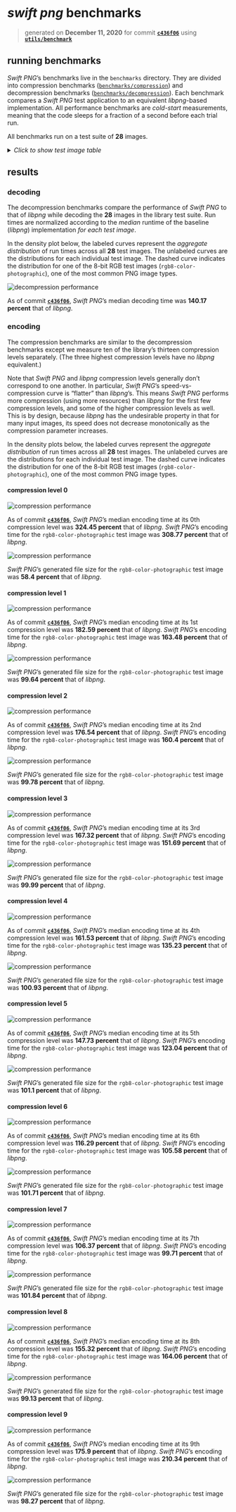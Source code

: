 # *swift png* benchmarks 

> generated on **December 11, 2020** for commit **[`c436f06`](https://github.com/kelvin13/png/commit/c436f06264ff8d74721ac3e872a9f9c7ee64b3a6)** using **[`utils/benchmark`](../utils/benchmark)**

## running benchmarks 

*Swift PNG*’s benchmarks live in the `benchmarks` directory. They are divided into compression benchmarks ([`benchmarks/compression`](compression)) and decompression benchmarks ([`benchmarks/decompression`](decompression)). Each benchmark compares a *Swift PNG* test application to an equivalent *libpng*-based implementation. All performance benchmarks are *cold-start* measurements, meaning that the code sleeps for a fraction of a second before each trial run.

All benchmarks run on a test suite of **28** images. 

<details>
<summary><em>Click to show test image table</em></summary>

| Test image | Size |
| ---------- | ---- |
| `indexed8-color-nonphotographic.png` <br/> <img src="../tests/compression/baseline/indexed8-color-nonphotographic.png"/> | 43,496 B |
| `indexed8-color-photographic.png` <br/> <img src="../tests/compression/baseline/indexed8-color-photographic.png"/> | 65,487 B |
| `indexed8-monochrome-nonphotographic.png` <br/> <img src="../tests/compression/baseline/indexed8-monochrome-nonphotographic.png"/> | 62,888 B |
| `indexed8-monochrome-photographic.png` <br/> <img src="../tests/compression/baseline/indexed8-monochrome-photographic.png"/> | 82,014 B |
| `rgb16-color-nonphotographic.png` <br/> <img src="../tests/compression/baseline/rgb16-color-nonphotographic.png"/> | 365,253 B |
| `rgb16-color-photographic.png` <br/> <img src="../tests/compression/baseline/rgb16-color-photographic.png"/> | 477,784 B |
| `rgb16-monochrome-nonphotographic.png` <br/> <img src="../tests/compression/baseline/rgb16-monochrome-nonphotographic.png"/> | 244,077 B |
| `rgb16-monochrome-photographic.png` <br/> <img src="../tests/compression/baseline/rgb16-monochrome-photographic.png"/> | 379,113 B |
| `rgb8-color-nonphotographic.png` <br/> <img src="../tests/compression/baseline/rgb8-color-nonphotographic.png"/> | 130,595 B |
| `rgb8-color-photographic.png` <br/> <img src="../tests/compression/baseline/rgb8-color-photographic.png"/> | 174,298 B |
| `rgb8-monochrome-nonphotographic.png` <br/> <img src="../tests/compression/baseline/rgb8-monochrome-nonphotographic.png"/> | 76,636 B |
| `rgb8-monochrome-photographic.png` <br/> <img src="../tests/compression/baseline/rgb8-monochrome-photographic.png"/> | 92,023 B |
| `rgba16-color-nonphotographic.png` <br/> <img src="../tests/compression/baseline/rgba16-color-nonphotographic.png"/> | 394,493 B |
| `rgba16-color-photographic.png` <br/> <img src="../tests/compression/baseline/rgba16-color-photographic.png"/> | 518,368 B |
| `rgba16-monochrome-nonphotographic.png` <br/> <img src="../tests/compression/baseline/rgba16-monochrome-nonphotographic.png"/> | 143,935 B |
| `rgba16-monochrome-photographic.png` <br/> <img src="../tests/compression/baseline/rgba16-monochrome-photographic.png"/> | 414,526 B |
| `rgba8-color-nonphotographic.png` <br/> <img src="../tests/compression/baseline/rgba8-color-nonphotographic.png"/> | 147,023 B |
| `rgba8-color-photographic.png` <br/> <img src="../tests/compression/baseline/rgba8-color-photographic.png"/> | 196,537 B |
| `rgba8-monochrome-nonphotographic.png` <br/> <img src="../tests/compression/baseline/rgba8-monochrome-nonphotographic.png"/> | 84,098 B |
| `rgba8-monochrome-photographic.png` <br/> <img src="../tests/compression/baseline/rgba8-monochrome-photographic.png"/> | 101,521 B |
| `v16-monochrome-nonphotographic.png` <br/> <img src="../tests/compression/baseline/v16-monochrome-nonphotographic.png"/> | 123,371 B |
| `v16-monochrome-photographic.png` <br/> <img src="../tests/compression/baseline/v16-monochrome-photographic.png"/> | 176,236 B |
| `v8-monochrome-nonphotographic.png` <br/> <img src="../tests/compression/baseline/v8-monochrome-nonphotographic.png"/> | 48,191 B |
| `v8-monochrome-photographic.png` <br/> <img src="../tests/compression/baseline/v8-monochrome-photographic.png"/> | 59,743 B |
| `va16-monochrome-nonphotographic.png` <br/> <img src="../tests/compression/baseline/va16-monochrome-nonphotographic.png"/> | 143,935 B |
| `va16-monochrome-photographic.png` <br/> <img src="../tests/compression/baseline/va16-monochrome-photographic.png"/> | 209,902 B |
| `va8-monochrome-nonphotographic.png` <br/> <img src="../tests/compression/baseline/va8-monochrome-nonphotographic.png"/> | 60,478 B |
| `va8-monochrome-photographic.png` <br/> <img src="../tests/compression/baseline/va8-monochrome-photographic.png"/> | 76,280 B |

</details>

## results

### decoding 

The decompression benchmarks compare the performance of *Swift PNG* to that of *libpng* while decoding the **28** images in the library test suite. Run times are normalized according to the *median* runtime of the baseline (*libpng*) implementation *for each test image*. 

In the density plot below, the labeled curves represent the *aggregate distribution* of run times across all **28** test images. The unlabeled curves are the distributions for each individual test image. The dashed curve indicates the distribution for one of the 8-bit RGB test images (`rgb8-color-photographic`), one of the most common PNG image types.

![decompression performance](../benchmarks/results/densityplot-decompression-speed.svg)

As of commit **[`c436f06`](https://github.com/kelvin13/png/commit/c436f06264ff8d74721ac3e872a9f9c7ee64b3a6)**, *Swift PNG*’s median decoding time was **140.17 percent** that of *libpng*.

### encoding 

The compression benchmarks are similar to the decompression benchmarks except we measure ten of the library’s thirteen compression levels separately. (The three highest compression levels have no *libpng* equivalent.)

Note that *Swift PNG* and *libpng* compression levels generally don’t correspond to one another. In particular, *Swift PNG*’s speed-vs-compression curve is “flatter” than *libpng*’s. This means *Swift PNG* performs more compression (using more resources) than *libpng* for the first few compression levels, and some of the higher compression levels as well. This is by design, because *libpng* has the undesirable property in that for many input images, its speed does not decrease monotonically as the compression parameter increases.

In the density plots below, the labeled curves represent the *aggregate distribution* of run times across all **28** test images. The unlabeled curves are the distributions for each individual test image. The dashed curve indicates the distribution for one of the 8-bit RGB test images (`rgb8-color-photographic`), one of the most common PNG image types.

#### compression level 0

![compression performance](../benchmarks/results/densityplot-compression-speed@0.svg)

As of commit **[`c436f06`](https://github.com/kelvin13/png/commit/c436f06264ff8d74721ac3e872a9f9c7ee64b3a6)**, *Swift PNG*’s median encoding time at its 0th compression level was **324.45 percent** that of *libpng*. *Swift PNG*’s encoding time for the `rgb8-color-photographic` test image was **308.77 percent** that of *libpng*.

![compression performance](../benchmarks/results/densityplot-compression-size@0.svg)

*Swift PNG*’s generated file size for the `rgb8-color-photographic` test image was **58.4 percent** that of *libpng*.



#### compression level 1

![compression performance](../benchmarks/results/densityplot-compression-speed@1.svg)

As of commit **[`c436f06`](https://github.com/kelvin13/png/commit/c436f06264ff8d74721ac3e872a9f9c7ee64b3a6)**, *Swift PNG*’s median encoding time at its 1st compression level was **182.59 percent** that of *libpng*. *Swift PNG*’s encoding time for the `rgb8-color-photographic` test image was **163.48 percent** that of *libpng*.

![compression performance](../benchmarks/results/densityplot-compression-size@1.svg)

*Swift PNG*’s generated file size for the `rgb8-color-photographic` test image was **99.64 percent** that of *libpng*.



#### compression level 2

![compression performance](../benchmarks/results/densityplot-compression-speed@2.svg)

As of commit **[`c436f06`](https://github.com/kelvin13/png/commit/c436f06264ff8d74721ac3e872a9f9c7ee64b3a6)**, *Swift PNG*’s median encoding time at its 2nd compression level was **176.54 percent** that of *libpng*. *Swift PNG*’s encoding time for the `rgb8-color-photographic` test image was **160.4 percent** that of *libpng*.

![compression performance](../benchmarks/results/densityplot-compression-size@2.svg)

*Swift PNG*’s generated file size for the `rgb8-color-photographic` test image was **99.78 percent** that of *libpng*.



#### compression level 3

![compression performance](../benchmarks/results/densityplot-compression-speed@3.svg)

As of commit **[`c436f06`](https://github.com/kelvin13/png/commit/c436f06264ff8d74721ac3e872a9f9c7ee64b3a6)**, *Swift PNG*’s median encoding time at its 3rd compression level was **167.32 percent** that of *libpng*. *Swift PNG*’s encoding time for the `rgb8-color-photographic` test image was **151.69 percent** that of *libpng*.

![compression performance](../benchmarks/results/densityplot-compression-size@3.svg)

*Swift PNG*’s generated file size for the `rgb8-color-photographic` test image was **99.99 percent** that of *libpng*.



#### compression level 4

![compression performance](../benchmarks/results/densityplot-compression-speed@4.svg)

As of commit **[`c436f06`](https://github.com/kelvin13/png/commit/c436f06264ff8d74721ac3e872a9f9c7ee64b3a6)**, *Swift PNG*’s median encoding time at its 4th compression level was **161.53 percent** that of *libpng*. *Swift PNG*’s encoding time for the `rgb8-color-photographic` test image was **135.23 percent** that of *libpng*.

![compression performance](../benchmarks/results/densityplot-compression-size@4.svg)

*Swift PNG*’s generated file size for the `rgb8-color-photographic` test image was **100.93 percent** that of *libpng*.



#### compression level 5

![compression performance](../benchmarks/results/densityplot-compression-speed@5.svg)

As of commit **[`c436f06`](https://github.com/kelvin13/png/commit/c436f06264ff8d74721ac3e872a9f9c7ee64b3a6)**, *Swift PNG*’s median encoding time at its 5th compression level was **147.73 percent** that of *libpng*. *Swift PNG*’s encoding time for the `rgb8-color-photographic` test image was **123.04 percent** that of *libpng*.

![compression performance](../benchmarks/results/densityplot-compression-size@5.svg)

*Swift PNG*’s generated file size for the `rgb8-color-photographic` test image was **101.1 percent** that of *libpng*.



#### compression level 6

![compression performance](../benchmarks/results/densityplot-compression-speed@6.svg)

As of commit **[`c436f06`](https://github.com/kelvin13/png/commit/c436f06264ff8d74721ac3e872a9f9c7ee64b3a6)**, *Swift PNG*’s median encoding time at its 6th compression level was **116.29 percent** that of *libpng*. *Swift PNG*’s encoding time for the `rgb8-color-photographic` test image was **105.58 percent** that of *libpng*.

![compression performance](../benchmarks/results/densityplot-compression-size@6.svg)

*Swift PNG*’s generated file size for the `rgb8-color-photographic` test image was **101.71 percent** that of *libpng*.



#### compression level 7

![compression performance](../benchmarks/results/densityplot-compression-speed@7.svg)

As of commit **[`c436f06`](https://github.com/kelvin13/png/commit/c436f06264ff8d74721ac3e872a9f9c7ee64b3a6)**, *Swift PNG*’s median encoding time at its 7th compression level was **106.37 percent** that of *libpng*. *Swift PNG*’s encoding time for the `rgb8-color-photographic` test image was **99.71 percent** that of *libpng*.

![compression performance](../benchmarks/results/densityplot-compression-size@7.svg)

*Swift PNG*’s generated file size for the `rgb8-color-photographic` test image was **101.84 percent** that of *libpng*.



#### compression level 8

![compression performance](../benchmarks/results/densityplot-compression-speed@8.svg)

As of commit **[`c436f06`](https://github.com/kelvin13/png/commit/c436f06264ff8d74721ac3e872a9f9c7ee64b3a6)**, *Swift PNG*’s median encoding time at its 8th compression level was **155.32 percent** that of *libpng*. *Swift PNG*’s encoding time for the `rgb8-color-photographic` test image was **164.06 percent** that of *libpng*.

![compression performance](../benchmarks/results/densityplot-compression-size@8.svg)

*Swift PNG*’s generated file size for the `rgb8-color-photographic` test image was **99.13 percent** that of *libpng*.



#### compression level 9

![compression performance](../benchmarks/results/densityplot-compression-speed@9.svg)

As of commit **[`c436f06`](https://github.com/kelvin13/png/commit/c436f06264ff8d74721ac3e872a9f9c7ee64b3a6)**, *Swift PNG*’s median encoding time at its 9th compression level was **175.9 percent** that of *libpng*. *Swift PNG*’s encoding time for the `rgb8-color-photographic` test image was **210.34 percent** that of *libpng*.

![compression performance](../benchmarks/results/densityplot-compression-size@9.svg)

*Swift PNG*’s generated file size for the `rgb8-color-photographic` test image was **98.27 percent** that of *libpng*.

